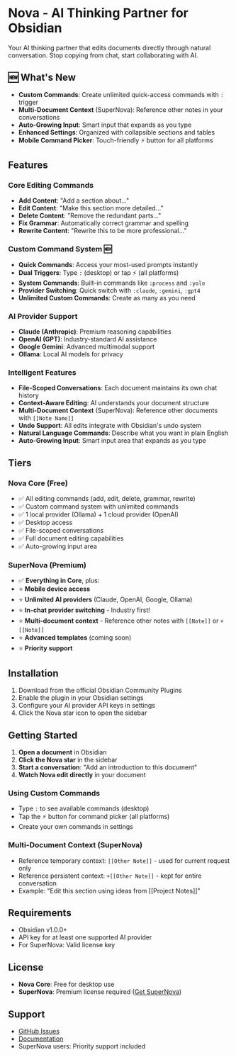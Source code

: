 # Nova - AI Thinking Partner for Obsidian

Your AI thinking partner that edits documents directly through natural conversation. Stop copying from chat, start collaborating with AI.

## 🆕 What's New

- **Custom Commands**: Create unlimited quick-access commands with `:` trigger
- **Multi-Document Context** (SuperNova): Reference other notes in your conversations
- **Auto-Growing Input**: Smart input that expands as you type
- **Enhanced Settings**: Organized with collapsible sections and tables
- **Mobile Command Picker**: Touch-friendly ⚡ button for all platforms

## Features

### Core Editing Commands
- **Add Content**: "Add a section about..."
- **Edit Content**: "Make this section more detailed..."
- **Delete Content**: "Remove the redundant parts..."
- **Fix Grammar**: Automatically correct grammar and spelling
- **Rewrite Content**: "Rewrite this to be more professional..."

### Custom Command System 🆕
- **Quick Commands**: Access your most-used prompts instantly
- **Dual Triggers**: Type `:` (desktop) or tap ⚡ (all platforms)
- **System Commands**: Built-in commands like `:process` and `:yolo`
- **Provider Switching**: Quick switch with `:claude`, `:gemini`, `:gpt4`
- **Unlimited Custom Commands**: Create as many as you need

### AI Provider Support
- **Claude (Anthropic)**: Premium reasoning capabilities
- **OpenAI (GPT)**: Industry-standard AI assistance
- **Google Gemini**: Advanced multimodal support
- **Ollama**: Local AI models for privacy

### Intelligent Features
- **File-Scoped Conversations**: Each document maintains its own chat history
- **Context-Aware Editing**: AI understands your document structure
- **Multi-Document Context** (SuperNova): Reference other documents with `[[Note Name]]`
- **Undo Support**: All edits integrate with Obsidian's undo system
- **Natural Language Commands**: Describe what you want in plain English
- **Auto-Growing Input**: Smart input area that expands as you type

## Tiers

### Nova Core (Free)
- ✅ All editing commands (add, edit, delete, grammar, rewrite)
- ✅ Custom command system with unlimited commands
- ✅ 1 local provider (Ollama) + 1 cloud provider (OpenAI)
- ✅ Desktop access
- ✅ File-scoped conversations
- ✅ Full document editing capabilities
- ✅ Auto-growing input area

### SuperNova (Premium)
- ✅ **Everything in Core**, plus:
- ⭐ **Mobile device access**
- ⭐ **Unlimited AI providers** (Claude, OpenAI, Google, Ollama)
- ⭐ **In-chat provider switching** - Industry first!
- ⭐ **Multi-document context** - Reference other notes with `[[Note]]` or `+[[Note]]`
- ⭐ **Advanced templates** (coming soon)
- ⭐ **Priority support**

## Installation

1. Download from the official Obsidian Community Plugins
2. Enable the plugin in your Obsidian settings
3. Configure your AI provider API keys in settings
4. Click the Nova star icon to open the sidebar

## Getting Started

1. **Open a document** in Obsidian
2. **Click the Nova star** in the sidebar
3. **Start a conversation**: "Add an introduction to this document"
4. **Watch Nova edit directly** in your document

### Using Custom Commands
- Type `:` to see available commands (desktop)
- Tap the ⚡ button for command picker (all platforms)
- Create your own commands in settings

### Multi-Document Context (SuperNova)
- Reference temporary context: `[[Other Note]]` - used for current request only
- Reference persistent context: `+[[Other Note]]` - kept for entire conversation
- Example: "Edit this section using ideas from [[Project Notes]]"

## Requirements

- Obsidian v1.0.0+
- API key for at least one supported AI provider
- For SuperNova: Valid license key

## License

- **Nova Core**: Free for desktop use
- **SuperNova**: Premium license required ([Get SuperNova](https://novawriter.ai/upgrade))

## Support

- [GitHub Issues](https://github.com/novawriter/nova-obsidian/issues)
- [Documentation](https://docs.novawriter.ai)
- SuperNova users: Priority support included
